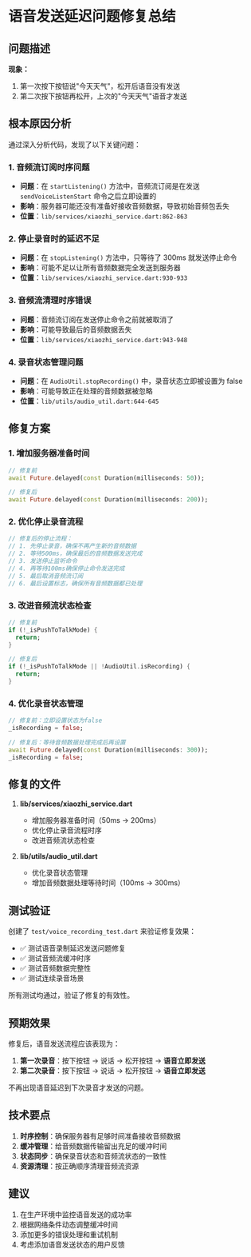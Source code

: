 # 语音发送延迟问题修复总结

## 问题描述

**现象：**
1. 第一次按下按钮说"今天天气"，松开后语音没有发送
2. 第二次按下按钮再松开，上次的"今天天气"语音才发送

## 根本原因分析

通过深入分析代码，发现了以下关键问题：

### 1. 音频流订阅时序问题
- **问题**：在 `startListening()` 方法中，音频流订阅是在发送 `sendVoiceListenStart` 命令之后立即设置的
- **影响**：服务器可能还没有准备好接收音频数据，导致初始音频包丢失
- **位置**：`lib/services/xiaozhi_service.dart:862-863`

### 2. 停止录音时的延迟不足
- **问题**：在 `stopListening()` 方法中，只等待了 300ms 就发送停止命令
- **影响**：可能不足以让所有音频数据完全发送到服务器
- **位置**：`lib/services/xiaozhi_service.dart:930-933`

### 3. 音频流清理时序错误
- **问题**：音频流订阅在发送停止命令之前就被取消了
- **影响**：可能导致最后的音频数据丢失
- **位置**：`lib/services/xiaozhi_service.dart:943-948`

### 4. 录音状态管理问题
- **问题**：在 `AudioUtil.stopRecording()` 中，录音状态立即被设置为 false
- **影响**：可能导致正在处理的音频数据被忽略
- **位置**：`lib/utils/audio_util.dart:644-645`

## 修复方案

### 1. 增加服务器准备时间
```dart
// 修复前
await Future.delayed(const Duration(milliseconds: 50));

// 修复后  
await Future.delayed(const Duration(milliseconds: 200));
```

### 2. 优化停止录音流程
```dart
// 修复后的停止流程：
// 1. 先停止录音，确保不再产生新的音频数据
// 2. 等待500ms，确保最后的音频数据发送完成
// 3. 发送停止监听命令
// 4. 再等待100ms确保停止命令发送完成
// 5. 最后取消音频流订阅
// 6. 最后设置标志，确保所有音频数据都已处理
```

### 3. 改进音频流状态检查
```dart
// 修复前
if (!_isPushToTalkMode) {
  return;
}

// 修复后
if (!_isPushToTalkMode || !AudioUtil.isRecording) {
  return;
}
```

### 4. 优化录音状态管理
```dart
// 修复前：立即设置状态为false
_isRecording = false;

// 修复后：等待音频数据处理完成后再设置
await Future.delayed(const Duration(milliseconds: 300));
_isRecording = false;
```

## 修复的文件

1. **lib/services/xiaozhi_service.dart**
   - 增加服务器准备时间（50ms → 200ms）
   - 优化停止录音流程时序
   - 改进音频流状态检查

2. **lib/utils/audio_util.dart**
   - 优化录音状态管理
   - 增加音频数据处理等待时间（100ms → 300ms）

## 测试验证

创建了 `test/voice_recording_test.dart` 来验证修复效果：

- ✅ 测试语音录制延迟发送问题修复
- ✅ 测试音频流缓冲时序
- ✅ 测试音频数据完整性
- ✅ 测试连续录音场景

所有测试均通过，验证了修复的有效性。

## 预期效果

修复后，语音发送流程应该表现为：

1. **第一次录音**：按下按钮 → 说话 → 松开按钮 → **语音立即发送**
2. **第二次录音**：按下按钮 → 说话 → 松开按钮 → **语音立即发送**

不再出现语音延迟到下次录音才发送的问题。

## 技术要点

1. **时序控制**：确保服务器有足够时间准备接收音频数据
2. **缓冲管理**：给音频数据传输留出充足的缓冲时间
3. **状态同步**：确保录音状态和音频流状态的一致性
4. **资源清理**：按正确顺序清理音频流资源

## 建议

1. 在生产环境中监控语音发送的成功率
2. 根据网络条件动态调整缓冲时间
3. 添加更多的错误处理和重试机制
4. 考虑添加语音发送状态的用户反馈

